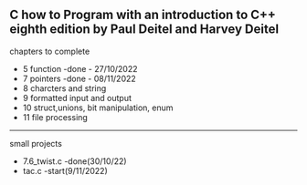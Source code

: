 C how to Program with an introduction to C++ eighth edition by Paul Deitel and Harvey Deitel
-------------------------------------------------
chapters to complete
- 5 function -done - 27/10/2022
- 7 pointers -done - 08/11/2022
- 8 charcters and string
- 9 formatted input and output
- 10 struct,unions, bit manipulation, enum
- 11 file processing
--------------------------------------------------
small projects
- 7.6_twist.c -done(30/10/22)
- tac.c -start(9/11/2022)

